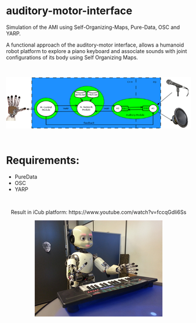 # auditory-motor-interface
Simulation of the AMI using Self-Organizing-Maps, Pure-Data, OSC and YARP.

A functional approach of the auditory-motor interface, allows a humanoid robot platform to explore a piano keyboard and associate sounds with joint configurations of its body using Self Organizing Maps.

<br>

<p align="center">
<img align="center" src="https://github.com/FerranGarcia/auditory-motor-interface/blob/master/resources/FlowChart.png">
</p>

<br>

# Requirements:
- PureData
- OSC
- YARP

<br>

<p align="center">
Result in iCub platform: https://www.youtube.com/watch?v=fccqGdli6Ss
</p>
<p align="center">
<img align="center" src="https://github.com/FerranGarcia/auditory-motor-interface/blob/master/resources/iCub.png">
</p>
